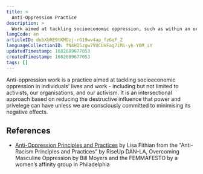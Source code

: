 ```yaml
---
title: >
  Anti-Oppression Practice
description: >
  Work aimed at tackling socioeconomic oppression, such as within an organisation.
langCode: en
articleID: dubXbRE9tKMOzj-rG19wv4ap_fzGqF_Z
languageCollectionID: fN4HI5zgw7VUCUHFag7iMi-yk-Y0M_iY
updatedTimestamp: 1602689677053
createdTimestamp: 1602689677053
tags: []
---
```


Anti-oppression work is a practice aimed at tackling socioeconomic oppression in individuals' lives and work - including but not limited to activists, our organisations, and our activism. It is an intersectional approach based on reducing the destructive influence that power and privelege can have unless we are consciously committed to minimising its negative effects.

## References

-   [Anti-Oppression Principles and Practices](https://docs.google.com/Doc?id=dd323hvj_1203cbjhtthc) by Lisa Fithian from the “Anti-Racism Principles and Practices” by RiseUp DAN-LA, Overcoming Masculine Oppression by Bill Moyers and the FEMMAFESTO by a women’s affinity group in Philadelphia